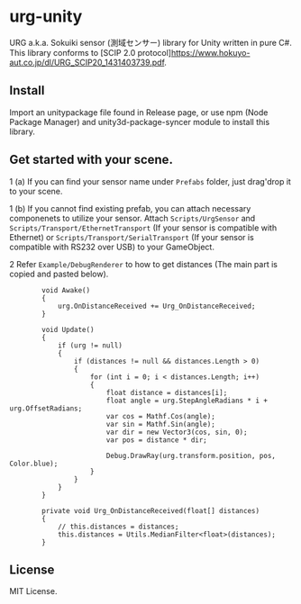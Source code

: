 # urg-unity

URG a.k.a. Sokuiki sensor (測域センサー) library for Unity written in pure C#. This library conforms to [SCIP 2.0 protocol]<https://www.hokuyo-aut.co.jp/dl/URG_SCIP20_1431403739.pdf>.

## Install

Import an unitypackage file found in Release page, or use npm (Node Package Manager) and unity3d-package-syncer module to install this library.

## Get started with your scene.

1 (a) If you can find your sensor name under `Prefabs` folder, just drag'drop it to your scene.

1 (b) If you cannot find existing prefab, you can attach necessary componenets to utilize your sensor. Attach `Scripts/UrgSensor` and `Scripts/Transport/EthernetTransport` (If your sensor is compatible with Ethernet) or `Scripts/Transport/SerialTransport` (If your sensor is compatible with RS232 over USB) to your GameObject.

2 Refer `Example/DebugRenderer` to how to get distances (The main part is copied and pasted below).
```
        void Awake()
        {
            urg.OnDistanceReceived += Urg_OnDistanceReceived;
        }

        void Update()
        {
            if (urg != null)
            {
                if (distances != null && distances.Length > 0)
                {
                    for (int i = 0; i < distances.Length; i++)
                    {
                        float distance = distances[i];
                        float angle = urg.StepAngleRadians * i + urg.OffsetRadians;
                        var cos = Mathf.Cos(angle);
                        var sin = Mathf.Sin(angle);
                        var dir = new Vector3(cos, sin, 0);
                        var pos = distance * dir;

                        Debug.DrawRay(urg.transform.position, pos, Color.blue);
                    }
                }
            }
        }

        private void Urg_OnDistanceReceived(float[] distances)
        {
            // this.distances = distances;
            this.distances = Utils.MedianFilter<float>(distances);
        }
```

## License

MIT License.
